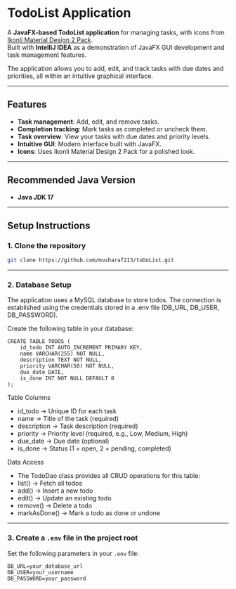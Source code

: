 # TodoList Application

A **JavaFX-based TodoList application** for managing tasks, with icons from [Ikonli Material Design 2 Pack](https://kordamp.org/ikonli/).  
Built with **IntelliJ IDEA** as a demonstration of JavaFX GUI development and task management features.

The application allows you to add, edit, and track tasks with due dates and priorities, all within an intuitive graphical interface.

---

## Features
- **Task management**: Add, edit, and remove tasks.  
- **Completion tracking**: Mark tasks as completed or uncheck them.  
- **Task overview**: View your tasks with due dates and priority levels.  
- **Intuitive GUI**: Modern interface built with JavaFX.  
- **Icons**: Uses Ikonli Material Design 2 Pack for a polished look.  

---
## Recommended Java Version
- **Java JDK 17** 
---
## Setup Instructions

### 1. Clone the repository
```bash
git clone https://github.com/musharaf213/toDoList.git
````

---
### 2. Database Setup

The application uses a MySQL database to store todos.
The connection is established using the credentials stored in a .env file (DB_URL, DB_USER, DB_PASSWORD).

Create the following table in your database:
````
CREATE TABLE TODOS (
    id_todo INT AUTO_INCREMENT PRIMARY KEY,
    name VARCHAR(255) NOT NULL,
    description TEXT NOT NULL,
    priority VARCHAR(50) NOT NULL,
    due_date DATE,
    is_done INT NOT NULL DEFAULT 0
);
````
Table Columns

- id_todo → Unique ID for each task
- name → Title of the task (required)
- description → Task description (required)
- priority → Priority level (required, e.g., Low, Medium, High)
- due_date → Due date (optional)
- is_done → Status (1 = open, 2 = pending, completed)
  
Data Access

- The TodoDao class provides all CRUD operations for this table:
- list() → Fetch all todos
- add() → Insert a new todo
- edit() → Update an existing todo
- remove() → Delete a todo
- markAsDone() → Mark a todo as done or undone

---
### 3. Create a `.env` file in the project root
Set the following parameters in your `.env` file:
```
DB_URL=your_database_url
DB_USER=your_username
DB_PASSWORD=your_password
````
